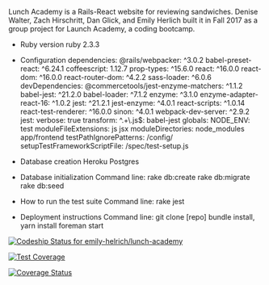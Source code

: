 Lunch Academy is a Rails-React website for reviewing sandwiches. Denise Walter, Zach Hirschritt, Dan Glick, and Emily Herlich built it in Fall 2017 as a group project for Launch Academy, a coding bootcamp.

* Ruby version
  ruby 2.3.3

* Configuration
  dependencies:
      @rails/webpacker: ^3.0.2
      babel-preset-react: ^6.24.1
      coffeescript: 1.12.7
      prop-types: ^15.6.0
      react: ^16.0.0
      react-dom: ^16.0.0
      react-router-dom: ^4.2.2
      sass-loader: ^6.0.6
  devDependencies: 
      @commercetools/jest-enzyme-matchers: ^1.1.2
      babel-jest: ^21.2.0
      babel-loader: ^7.1.2
      enzyme: ^3.1.0
      enzyme-adapter-react-16: ^1.0.2
      jest: ^21.2.1
      jest-enzyme: ^4.0.1
      react-scripts: ^1.0.14
      react-test-renderer: ^16.0.0
      sinon: ^4.0.1
      webpack-dev-server: ^2.9.2
    jest: 
      verbose: true
      transform: 
        ^.+\\.js$: babel-jest
      globals: 
        NODE_ENV: test
      moduleFileExtensions: 
        js
        jsx
      moduleDirectories: 
        node_modules
        app/frontend
      testPathIgnorePatterns: 
        <rootDir>/config/
      setupTestFrameworkScriptFile: <rootDir>/spec/test-setup.js
  
* Database creation
  Heroku Postgres

* Database initialization
  Command line:
    rake db:create
    rake db:migrate
    rake db:seed

* How to run the test suite
  Command line:
    rake
    jest

* Deployment instructions
  Command line:
    git clone [repo]
    bundle install, yarn install
    foreman start

[ ![Codeship Status for emily-helrich/lunch-academy](https://app.codeship.com/projects/9459b320-94c4-0135-ea79-5e19c06be32c/status?branch=master)](https://app.codeship.com/projects/251042)

[![Test Coverage](https://api.codeclimate.com/v1/badges/67203cad463bd5806755/test_coverage)](https://codeclimate.com/github/emily-helrich/lunch-academy/test_coverage)

[![Coverage Status](https://coveralls.io/repos/github/emily-helrich/lunch-academy/badge.svg?branch=master)](https://coveralls.io/github/emily-helrich/lunch-academy?branch=master)
